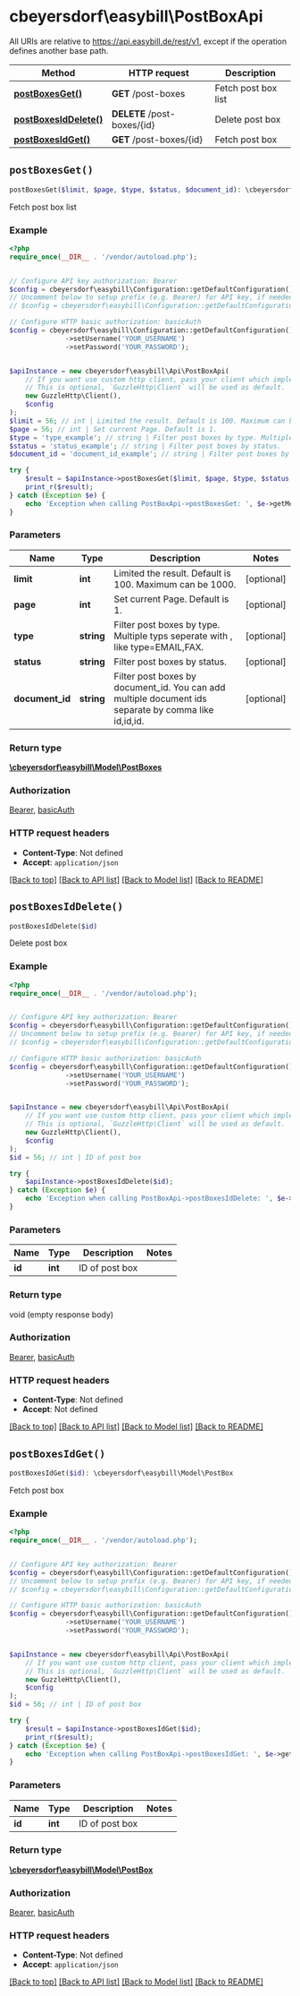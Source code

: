 # cbeyersdorf\easybill\PostBoxApi

All URIs are relative to https://api.easybill.de/rest/v1, except if the operation defines another base path.

| Method | HTTP request | Description |
| ------------- | ------------- | ------------- |
| [**postBoxesGet()**](PostBoxApi.md#postBoxesGet) | **GET** /post-boxes | Fetch post box list |
| [**postBoxesIdDelete()**](PostBoxApi.md#postBoxesIdDelete) | **DELETE** /post-boxes/{id} | Delete post box |
| [**postBoxesIdGet()**](PostBoxApi.md#postBoxesIdGet) | **GET** /post-boxes/{id} | Fetch post box |


## `postBoxesGet()`

```php
postBoxesGet($limit, $page, $type, $status, $document_id): \cbeyersdorf\easybill\Model\PostBoxes
```

Fetch post box list

### Example

```php
<?php
require_once(__DIR__ . '/vendor/autoload.php');


// Configure API key authorization: Bearer
$config = cbeyersdorf\easybill\Configuration::getDefaultConfiguration()->setApiKey('Authorization', 'YOUR_API_KEY');
// Uncomment below to setup prefix (e.g. Bearer) for API key, if needed
// $config = cbeyersdorf\easybill\Configuration::getDefaultConfiguration()->setApiKeyPrefix('Authorization', 'Bearer');

// Configure HTTP basic authorization: basicAuth
$config = cbeyersdorf\easybill\Configuration::getDefaultConfiguration()
              ->setUsername('YOUR_USERNAME')
              ->setPassword('YOUR_PASSWORD');


$apiInstance = new cbeyersdorf\easybill\Api\PostBoxApi(
    // If you want use custom http client, pass your client which implements `GuzzleHttp\ClientInterface`.
    // This is optional, `GuzzleHttp\Client` will be used as default.
    new GuzzleHttp\Client(),
    $config
);
$limit = 56; // int | Limited the result. Default is 100. Maximum can be 1000.
$page = 56; // int | Set current Page. Default is 1.
$type = 'type_example'; // string | Filter post boxes by type. Multiple typs seperate with , like type=EMAIL,FAX.
$status = 'status_example'; // string | Filter post boxes by status.
$document_id = 'document_id_example'; // string | Filter post boxes by document_id. You can add multiple document ids separate by comma like id,id,id.

try {
    $result = $apiInstance->postBoxesGet($limit, $page, $type, $status, $document_id);
    print_r($result);
} catch (Exception $e) {
    echo 'Exception when calling PostBoxApi->postBoxesGet: ', $e->getMessage(), PHP_EOL;
}
```

### Parameters

| Name | Type | Description  | Notes |
| ------------- | ------------- | ------------- | ------------- |
| **limit** | **int**| Limited the result. Default is 100. Maximum can be 1000. | [optional] |
| **page** | **int**| Set current Page. Default is 1. | [optional] |
| **type** | **string**| Filter post boxes by type. Multiple typs seperate with , like type&#x3D;EMAIL,FAX. | [optional] |
| **status** | **string**| Filter post boxes by status. | [optional] |
| **document_id** | **string**| Filter post boxes by document_id. You can add multiple document ids separate by comma like id,id,id. | [optional] |

### Return type

[**\cbeyersdorf\easybill\Model\PostBoxes**](../Model/PostBoxes.md)

### Authorization

[Bearer](../../README.md#Bearer), [basicAuth](../../README.md#basicAuth)

### HTTP request headers

- **Content-Type**: Not defined
- **Accept**: `application/json`

[[Back to top]](#) [[Back to API list]](../../README.md#endpoints)
[[Back to Model list]](../../README.md#models)
[[Back to README]](../../README.md)

## `postBoxesIdDelete()`

```php
postBoxesIdDelete($id)
```

Delete post box

### Example

```php
<?php
require_once(__DIR__ . '/vendor/autoload.php');


// Configure API key authorization: Bearer
$config = cbeyersdorf\easybill\Configuration::getDefaultConfiguration()->setApiKey('Authorization', 'YOUR_API_KEY');
// Uncomment below to setup prefix (e.g. Bearer) for API key, if needed
// $config = cbeyersdorf\easybill\Configuration::getDefaultConfiguration()->setApiKeyPrefix('Authorization', 'Bearer');

// Configure HTTP basic authorization: basicAuth
$config = cbeyersdorf\easybill\Configuration::getDefaultConfiguration()
              ->setUsername('YOUR_USERNAME')
              ->setPassword('YOUR_PASSWORD');


$apiInstance = new cbeyersdorf\easybill\Api\PostBoxApi(
    // If you want use custom http client, pass your client which implements `GuzzleHttp\ClientInterface`.
    // This is optional, `GuzzleHttp\Client` will be used as default.
    new GuzzleHttp\Client(),
    $config
);
$id = 56; // int | ID of post box

try {
    $apiInstance->postBoxesIdDelete($id);
} catch (Exception $e) {
    echo 'Exception when calling PostBoxApi->postBoxesIdDelete: ', $e->getMessage(), PHP_EOL;
}
```

### Parameters

| Name | Type | Description  | Notes |
| ------------- | ------------- | ------------- | ------------- |
| **id** | **int**| ID of post box | |

### Return type

void (empty response body)

### Authorization

[Bearer](../../README.md#Bearer), [basicAuth](../../README.md#basicAuth)

### HTTP request headers

- **Content-Type**: Not defined
- **Accept**: Not defined

[[Back to top]](#) [[Back to API list]](../../README.md#endpoints)
[[Back to Model list]](../../README.md#models)
[[Back to README]](../../README.md)

## `postBoxesIdGet()`

```php
postBoxesIdGet($id): \cbeyersdorf\easybill\Model\PostBox
```

Fetch post box

### Example

```php
<?php
require_once(__DIR__ . '/vendor/autoload.php');


// Configure API key authorization: Bearer
$config = cbeyersdorf\easybill\Configuration::getDefaultConfiguration()->setApiKey('Authorization', 'YOUR_API_KEY');
// Uncomment below to setup prefix (e.g. Bearer) for API key, if needed
// $config = cbeyersdorf\easybill\Configuration::getDefaultConfiguration()->setApiKeyPrefix('Authorization', 'Bearer');

// Configure HTTP basic authorization: basicAuth
$config = cbeyersdorf\easybill\Configuration::getDefaultConfiguration()
              ->setUsername('YOUR_USERNAME')
              ->setPassword('YOUR_PASSWORD');


$apiInstance = new cbeyersdorf\easybill\Api\PostBoxApi(
    // If you want use custom http client, pass your client which implements `GuzzleHttp\ClientInterface`.
    // This is optional, `GuzzleHttp\Client` will be used as default.
    new GuzzleHttp\Client(),
    $config
);
$id = 56; // int | ID of post box

try {
    $result = $apiInstance->postBoxesIdGet($id);
    print_r($result);
} catch (Exception $e) {
    echo 'Exception when calling PostBoxApi->postBoxesIdGet: ', $e->getMessage(), PHP_EOL;
}
```

### Parameters

| Name | Type | Description  | Notes |
| ------------- | ------------- | ------------- | ------------- |
| **id** | **int**| ID of post box | |

### Return type

[**\cbeyersdorf\easybill\Model\PostBox**](../Model/PostBox.md)

### Authorization

[Bearer](../../README.md#Bearer), [basicAuth](../../README.md#basicAuth)

### HTTP request headers

- **Content-Type**: Not defined
- **Accept**: `application/json`

[[Back to top]](#) [[Back to API list]](../../README.md#endpoints)
[[Back to Model list]](../../README.md#models)
[[Back to README]](../../README.md)
